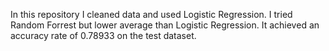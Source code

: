 In this repository I cleaned data and used Logistic Regression. I tried Random Forrest but lower average than Logistic Regression. It achieved an accuracy rate of 0.78933 on the test dataset.
